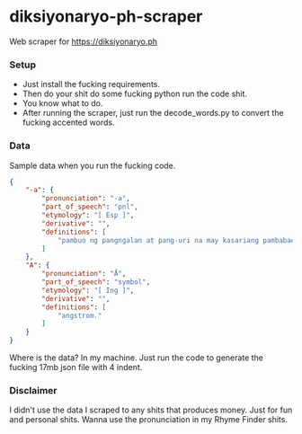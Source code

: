 # diksiyonaryo-ph-scraper
Web scraper for https://diksiyonaryo.ph

### Setup
* Just install the fucking requirements.
* Then do your shit do some fucking python run the code shit.
* You know what to do.
* After running the scraper, just run the decode_words.py to convert the fucking accented words.

### Data
Sample data when you run the fucking code.
```json
{
    "-a": {
        "pronunciation": "-a",
        "part_of_speech": "pnl",
        "etymology": "[ Esp ]",
        "derivative": "",
        "definitions": [
            "pambuo ng pangngalan at pang-uri na may kasariang pambabae,"
        ]
    },
    "A": {
        "pronunciation": "Å",
        "part_of_speech": "symbol",
        "etymology": "[ Ing ]",
        "derivative": "",
        "definitions": [
            "angstrom."
        ]
    }
}
```
Where is the data? In my machine. Just run the code to generate the fucking 17mb json file with 4 indent.

### Disclaimer
I didn't use the data I scraped to any shits that produces money. Just for fun and personal shits.
Wanna use the pronunciation in my Rhyme Finder shits.